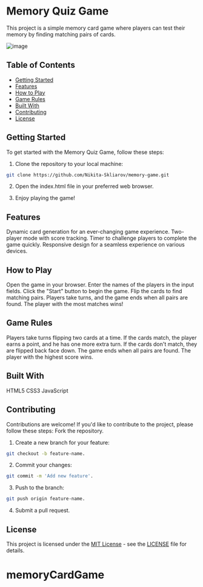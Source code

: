 # Memory Quiz Game

This project is a simple memory card game where players can test their memory by finding matching pairs of cards.

![image](https://github.com/Nikita-Skliarov/memory-game/assets/153517480/972f222b-6536-4818-850d-d9e1b4d57b4e)


## Table of Contents

- [Getting Started](#getting-started)
- [Features](#features)
- [How to Play](#how-to-play)
- [Game Rules](#game-rules)
- [Built With](#built-with)
- [Contributing](#contributing)
- [License](#license)

## Getting Started

To get started with the Memory Quiz Game, follow these steps:

1. Clone the repository to your local machine:

```bash
git clone https://github.com/Nikita-Skliarov/memory-game.git
```

2. Open the index.html file in your preferred web browser.

2. Enjoy playing the game!

## Features
Dynamic card generation for an ever-changing game experience.
Two-player mode with score tracking.
Timer to challenge players to complete the game quickly.
Responsive design for a seamless experience on various devices.

## How to Play
Open the game in your browser.
Enter the names of the players in the input fields.
Click the "Start" button to begin the game.
Flip the cards to find matching pairs.
Players take turns, and the game ends when all pairs are found.
The player with the most matches wins!

## Game Rules
Players take turns flipping two cards at a time.
If the cards match, the player earns a point, and he has one more extra turn.
If the cards don't match, they are flipped back face down.
The game ends when all pairs are found.
The player with the highest score wins.

## Built With
HTML5
CSS3
JavaScript

## Contributing
Contributions are welcome! If you'd like to contribute to the project, please follow these steps:
Fork the repository.

1. Create a new branch for your feature:
```bash
git checkout -b feature-name.
```
2. Commit your changes:
```bash
git commit -m 'Add new feature'.
```
3. Push to the branch:
```bash
git push origin feature-name.
```
4. Submit a pull request.

## License

This project is licensed under the [MIT License](LICENSE) - see the [LICENSE](LICENSE) file for details.
# memoryCardGame
